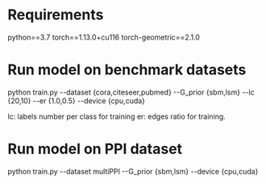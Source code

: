 # Requirements
python==3.7
torch==1.13.0+cu116
torch-geometric==2.1.0

# Run model on benchmark datasets
python train.py --dataset {cora,citeseer,pubmed} --G_prior {sbm,lsm} --lc {20,10} --er {1.0,0.5}  --device {cpu,cuda}

lc: labels number per class for training
er: edges ratio for training.

# Run model on PPI dataset
python train.py --dataset multiPPI --G_prior {sbm,lsm}  --device {cpu,cuda}
